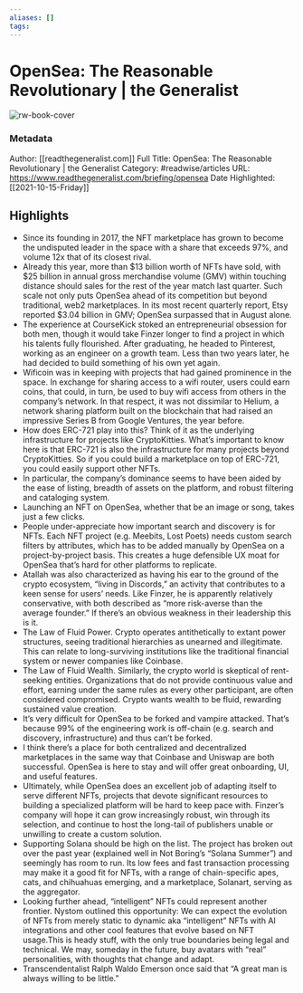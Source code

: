 ```yaml
---
aliases: []
tags:
---
```

# OpenSea: The Reasonable Revolutionary | the Generalist

![rw-book-cover](https://readwise-assets.s3.amazonaws.com/static/images/article3.5c705a01b476.png)
### Metadata
Author: [[readthegeneralist.com]]
Full Title: OpenSea: The Reasonable Revolutionary | the Generalist
Category: #readwise/articles
URL: https://www.readthegeneralist.com/briefing/opensea
Date Highlighted: [[2021-10-15-Friday]]

## Highlights
- Since its founding in 2017, the NFT marketplace has grown to become the undisputed leader in the space with a share that exceeds 97%, and volume 12x that of its closest rival.
- Already this year, more than $13 billion worth of NFTs have sold, with $25 billion in annual gross merchandise volume (GMV) within touching distance should sales for the rest of the year match last quarter. Such scale not only puts OpenSea ahead of its competition but beyond traditional, web2 marketplaces. In its most recent quarterly report, Etsy reported $3.04 billion in GMV; OpenSea surpassed that in August alone.
- The experience at CourseKick stoked an entrepreneurial obsession for both men, though it would take Finzer longer to find a project in which his talents fully flourished. After graduating, he headed to Pinterest, working as an engineer on a growth team. Less than two years later, he had decided to build something of his own yet again.
- Wificoin was in keeping with projects that had gained prominence in the space. In exchange for sharing access to a wifi router, users could earn coins, that could, in turn, be used to buy wifi access from others in the company’s network. In that respect, it was not dissimilar to Helium, a network sharing platform built on the blockchain that had raised an impressive Series B from Google Ventures, the year before.
- How does ERC-721 play into this? Think of it as the underlying infrastructure for projects like CryptoKitties. What’s important to know here is that ERC-721 is also the infrastructure for many projects beyond CryptoKitties. So if you could build a marketplace on top of ERC-721, you could easily support other NFTs.
- In particular, the company’s dominance seems to have been aided by the ease of listing, breadth of assets on the platform, and robust filtering and cataloging system.
- Launching an NFT on OpenSea, whether that be an image or song, takes just a few clicks.
- People under-appreciate how important search and discovery is for NFTs. Each NFT project (e.g. Meebits, Lost Poets) needs custom search filters by attributes, which has to be added manually by OpenSea on a project-by-project basis. This creates a huge defensible UX moat for OpenSea that’s hard for other platforms to replicate.
- Atallah was also characterized as having his ear to the ground of the crypto ecosystem, “living in Discords,” an activity that contributes to a keen sense for users’ needs. Like Finzer, he is apparently relatively conservative, with both described as “more risk-averse than the average founder.” If there’s an obvious weakness in their leadership this is it.
- The Law of Fluid Power. Crypto operates antithetically to extant power structures, seeing traditional hierarchies as unearned and illegitimate. This can relate to long-surviving institutions like the traditional financial system or newer companies like Coinbase.
- The Law of Fluid Wealth. Similarly, the crypto world is skeptical of rent-seeking entities. Organizations that do not provide continuous value and effort, earning under the same rules as every other participant, are often considered compromised. Crypto wants wealth to be fluid, rewarding sustained value creation.
- It’s very difficult for OpenSea to be forked and vampire attacked. That’s because 99% of the engineering work is off-chain (e.g. search and discovery, infrastructure) and thus can’t be forked.
- I think there’s a place for both centralized and decentralized marketplaces in the same way that Coinbase and Uniswap are both successful. OpenSea is here to stay and will offer great onboarding, UI, and useful features.
- Ultimately, while OpenSea does an excellent job of adapting itself to serve different NFTs, projects that devote significant resources to building a specialized platform will be hard to keep pace with. Finzer’s company will hope it can grow increasingly robust, win through its selection, and continue to host the long-tail of publishers unable or unwilling to create a custom solution.
- Supporting Solana should be high on the list. The project has broken out over the past year (explained well in Not Boring’s “Solana Summer”) and seemingly has room to run. Its low fees and fast transaction processing may make it a good fit for NFTs, with a range of chain-specific apes, cats, and chihuahuas emerging, and a marketplace, Solanart, serving as the aggregator.
- Looking further ahead, “intelligent” NFTs could represent another frontier. Nystom outlined this opportunity: We can expect the evolution of NFTs from merely static to dynamic aka “intelligent” NFTs with AI integrations and other cool features that evolve based on NFT usage.This is heady stuff, with the only true boundaries being legal and technical. We may, someday in the future, buy avatars with “real” personalities, with thoughts that change and adapt.
- Transcendentalist Ralph Waldo Emerson once said that “A great man is always willing to be little.”

